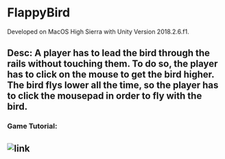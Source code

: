 # FlappyBird

Developed on MacOS High Sierra with Unity Version 2018.2.6.f1.

Desc: A player has to lead the bird through the rails without touching them. To do so, the player has to click on the mouse to get the bird higher. The bird flys lower all the time, so the player has to click the mousepad in order to fly with the bird.
------

### Game Tutorial:

![link](https://www.youtube.com/watch?v=A-GkNM8M5p8)
----
